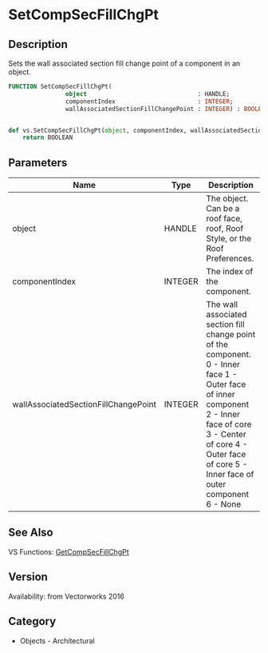 # SetCompSecFillChgPt

## Description
Sets the wall associated section fill change point of a component in an object.

```pascal
FUNCTION SetCompSecFillChgPt(
				object                               : HANDLE;
				componentIndex                       : INTEGER;
				wallAssociatedSectionFillChangePoint : INTEGER) : BOOLEAN;
```

```python

def vs.SetCompSecFillChgPt(object, componentIndex, wallAssociatedSectionFillChangePoint):
    return BOOLEAN
```

## Parameters
|Name|Type|Description|
|---|---|---|
|object|HANDLE|The object. Can be a roof face, roof, Roof Style, or the Roof Preferences.|
|componentIndex|INTEGER|The index of the component.|
|wallAssociatedSectionFillChangePoint|INTEGER|The wall associated section fill change point of the component.  0 - Inner face 1 - Outer face of inner component 2 - Inner face of core 3 - Center of core 4 - Outer face of core 5 - Inner face of outer component 6 - None|

## See Also
VS Functions:
[GetCompSecFillChgPt](GetCompSecFillChgPt.md)

## Version
Availability: from Vectorworks 2016
## Category
* Objects - Architectural


